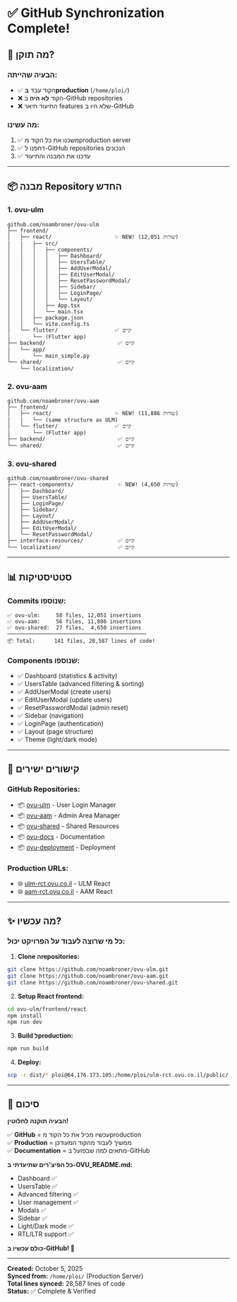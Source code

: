# ✅ GitHub Synchronization Complete!

## 🎯 מה תוקן?

### **הבעיה שהייתה:**
- ✅ הקוד עבד **בproduction** (`/home/ploi/`)
- ❌ הקוד **לא היה** ב-GitHub repositories
- ❌ התיעוד תיאר features שלא היו ב-GitHub

### **מה עשינו:**
1. ✅ משכנו את כל הקוד מproduction server
2. ✅ דחפנו ל-GitHub repositories הנכונים
3. ✅ עדכנו את המבנה והתיעוד

---

## 📦 מבנה Repository החדש

### **1. ovu-ulm** 
```
github.com/noambroner/ovu-ulm
├── frontend/
│   ├── react/                    ✨ NEW! (12,051 שורות)
│   │   ├── src/
│   │   │   ├── components/
│   │   │   │   ├── Dashboard/
│   │   │   │   ├── UsersTable/
│   │   │   │   ├── AddUserModal/
│   │   │   │   ├── EditUserModal/
│   │   │   │   ├── ResetPasswordModal/
│   │   │   │   ├── Sidebar/
│   │   │   │   ├── LoginPage/
│   │   │   │   └── Layout/
│   │   │   ├── App.tsx
│   │   │   └── main.tsx
│   │   ├── package.json
│   │   └── vite.config.ts
│   └── flutter/                  ✅ קיים
│       └── (Flutter app)
├── backend/                       ✅ קיים
│   └── app/
│       └── main_simple.py
└── shared/                        ✅ קיים
    └── localization/
```

### **2. ovu-aam**
```
github.com/noambroner/ovu-aam
├── frontend/
│   ├── react/                    ✨ NEW! (11,886 שורות)
│   │   └── (same structure as ULM)
│   └── flutter/                  ✅ קיים
│       └── (Flutter app)
├── backend/                       ✅ קיים
└── shared/                        ✅ קיים
```

### **3. ovu-shared**
```
github.com/noambroner/ovu-shared
├── react-components/              ✨ NEW! (4,650 שורות)
│   ├── Dashboard/
│   ├── UsersTable/
│   ├── LoginPage/
│   ├── Sidebar/
│   ├── Layout/
│   ├── AddUserModal/
│   ├── EditUserModal/
│   └── ResetPasswordModal/
├── interface-resources/           ✅ קיים
└── localization/                  ✅ קיים
```

---

## 📊 סטטיסטיקות

### **Commits שנוספו:**
```
✅ ovu-ulm:     58 files, 12,051 insertions
✅ ovu-aam:     56 files, 11,886 insertions
✅ ovu-shared:  27 files,  4,650 insertions
────────────────────────────────────────────
📦 Total:      141 files, 28,587 lines of code!
```

### **Components שנוספו:**
- ✅ Dashboard (statistics & activity)
- ✅ UsersTable (advanced filtering & sorting)
- ✅ AddUserModal (create users)
- ✅ EditUserModal (update users)
- ✅ ResetPasswordModal (admin reset)
- ✅ Sidebar (navigation)
- ✅ LoginPage (authentication)
- ✅ Layout (page structure)
- ✅ Theme (light/dark mode)

---

## 🔗 קישורים ישירים

### **GitHub Repositories:**
- 📦 [ovu-ulm](https://github.com/noambroner/ovu-ulm) - User Login Manager
- 📦 [ovu-aam](https://github.com/noambroner/ovu-aam) - Admin Area Manager
- 📦 [ovu-shared](https://github.com/noambroner/ovu-shared) - Shared Resources
- 📦 [ovu-docs](https://github.com/noambroner/ovu-docs) - Documentation
- 📦 [ovu-deployment](https://github.com/noambroner/ovu-deployment) - Deployment

### **Production URLs:**
- 🌐 [ulm-rct.ovu.co.il](https://ulm-rct.ovu.co.il) - ULM React
- 🌐 [aam-rct.ovu.co.il](https://aam-rct.ovu.co.il) - AAM React

---

## ✨ מה עכשיו?

### **כל מי שרוצה לעבוד על הפרויקט יכול:**

1. **Clone הrepositories:**
```bash
git clone https://github.com/noambroner/ovu-ulm.git
git clone https://github.com/noambroner/ovu-aam.git
git clone https://github.com/noambroner/ovu-shared.git
```

2. **Setup React frontend:**
```bash
cd ovu-ulm/frontend/react
npm install
npm run dev
```

3. **Build לproduction:**
```bash
npm run build
```

4. **Deploy:**
```bash
scp -r dist/* ploi@64.176.173.105:/home/ploi/ulm-rct.ovu.co.il/public/
```

---

## 🎉 סיכום

**הבעיה תוקנה לחלוטין!**

✅ **GitHub** = עכשיו מכיל את כל הקוד מproduction  
✅ **Production** = ממשיך לעבוד מהקוד המעודכן  
✅ **Documentation** = מתאים למה שבפועל ב-GitHub  

**כל הפיצ'רים שתיעדתי ב-OVU_README.md:**
- Dashboard ✅
- UsersTable ✅
- Advanced filtering ✅
- User management ✅
- Modals ✅
- Sidebar ✅
- Light/Dark mode ✅
- RTL/LTR support ✅

**כולם עכשיו ב-GitHub! 🎊**

---

**Created:** October 5, 2025  
**Synced from:** `/home/ploi/` (Production Server)  
**Total lines synced:** 28,587 lines of code  
**Status:** ✅ Complete & Verified
